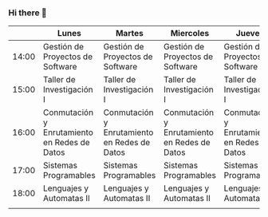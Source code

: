### Hi there 👋

|       	| Lunes                                         	| Martes                                       	| Miercoles                                    	| Jueves                                       	| Viernes                                      	|   	|
|-------	|-----------------------------------------------	|----------------------------------------------	|----------------------------------------------	|----------------------------------------------	|----------------------------------------------	|---	|
| 14:00 	| Gestión de Proyectos de Software              	| Gestión de Proyectos de Software             	| Gestión de Proyectos de Software             	| Gestión de Proyectos de Software             	| Gestión de Proyectos de Software             	|   	|
| 15:00 	| Taller de Investigación I                     	| Taller de Investigación I                    	| Taller de Investigación I                    	| Taller de Investigación I                    	| Taller de Investigación I                    	|   	|
| 16:00 	| Conmutación y  Enrutamiento en Redes de Datos 	| Conmutación y Enrutamiento en Redes de Datos 	| Conmutación y Enrutamiento en Redes de Datos 	| Conmutación y Enrutamiento en Redes de Datos 	| Conmutación y Enrutamiento en Redes de Datos 	|   	|
| 17:00 	| Sistemas Programables                         	| Sistemas Programables                        	| Sistemas Programables                        	| Sistemas Programables                        	|                                              	|   	|
| 18:00 	| Lenguajes y  Automatas II                     	| Lenguajes y Automatas II                     	| Lenguajes y Automatas II                     	| Lenguajes y Automatas II                     	| Lenguajes y Automatas II                     	|   	|
|       	|                                               	|                                              	|                                              	|                                              	|                                              	|   	|
